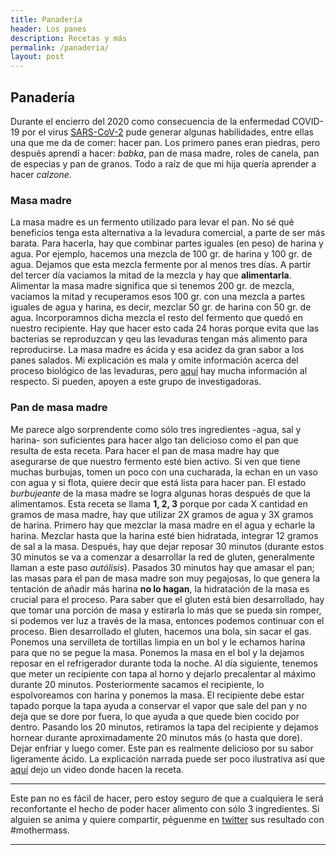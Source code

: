 ```yaml
---
title: Panadería
header: Los panes
description: Recetas y más
permalink: /panaderia/
layout: post
---
```


## Panadería

Durante el encierro del 2020 como consecuencia de la enfermedad COVID-19 por el virus [SARS-CoV-2](http://www.puis.unam.mx/CoVID-19porSARS-2ParapersonaldeSalud25feb.pdf) pude generar algunas habilidades, entre ellas una que me da de comer: hacer pan. Los primero panes eran piedras, pero después aprendí a hacer: *babka*, pan de masa madre, roles de canela, pan de especias y pan de granos. Todo a raíz de que mi hija quería aprender a hacer *calzone*.

### Masa madre

La masa madre es un fermento utilizado para levar el pan. No sé qué beneficios tenga esta alternativa a la levadura comercial, a parte de ser más barata. Para hacerla, hay que combinar partes iguales (en peso) de harina y agua. Por ejemplo, hacemos una mezcla de 100 gr. de harina y 100 gr. de agua. Dejamos que esta mezcla fermente por al menos tres días. A partir del tercer día vaciamos la mitad de la mezcla y hay que **alimentarla**. Alimentar la masa madre significa que si tenemos 200 gr. de mezcla, vaciamos la mitad y recuperamos esos 100 gr. con una mezcla a partes iguales de agua y harina, es decir, mezclar 50 gr. de harina con 50 gr. de agua. Incorporamnos dicha mezcla el resto del fermento que quedó en nuestro recipiente. Hay que hacer esto cada 24 horas porque evita que las bacterias se reproduzcan y qeu las levaduras tengan más alimento para reproducirse. La masa madre es ácida y esa acidez da gran sabor a los panes salados. Mi explicación es mala y omite información acerca del proceso biológico de las levaduras, pero [aquí](http://robdunnlab.com/projects/wildsourdough/) hay mucha información al respecto. Si pueden, apoyen a este grupo de investigadoras.

### Pan de masa madre

Me parece algo sorprendente como sólo tres ingredientes -agua, sal y harina- son suficientes para hacer algo tan delicioso como el pan que resulta de esta receta. Para hacer el pan de masa madre hay que asegurarse de que nuestro fermento esté bien activo. Si ven que tiene muchas burbujas, tomen un poco con una cucharada, la echan en un vaso con agua y si flota, quiere decir que está lista para hacer pan. El estado *burbujeante* de la masa madre se logra algunas horas después de que la alimentamos. Esta receta se llama **1, 2, 3** porque por cada X cantidad en gramos de masa madre, hay que utilizar 2X gramos de agua y 3X gramos de harina. Primero hay que mezclar la masa madre en el agua y echarle la harina. Mezclar hasta que la harina esté bien hidratada, integrar 12 gramos de sal a la masa. Después, hay que dejar reposar 30 minutos (durante estos 30 minutos se va a comenzar a desarrollar la red de gluten, generalmente llaman a este paso *autólisis*). Pasados 30 minutos hay que amasar el pan; las masas para el pan de masa madre son muy pegajosas, lo que genera la tentación de añadir más harina **no lo hagan**, la hidratación de la masa es crucial para el proceso. Para saber que el gluten está bien desarrollado, hay que tomar una porción de masa y estirarla lo más que se pueda sin romper, si podemos ver luz a través de la masa, entonces podemos continuar con el proceso. Bien desarrollado el gluten, hacemos una bola, sin sacar el gas. Ponemos una servilleta de tortillas limpia en un bol y le echamos harina para que no se pegue la masa. Ponemos la masa en el bol y la dejamos reposar en el refrigerador durante toda la noche. Al día siguiente, tenemos que meter un recipiente con tapa al horno y dejarlo precalentar al máximo durante 20 minutos. Posteriormente sacamos el recipiente, lo espolvoreamos con harina y ponemos la masa. El recipiente debe estar tapado porque la tapa ayuda a conservar el vapor que sale del pan y no deja que se dore por fuera, lo que ayuda a que quede bien cocido por dentro. Pasando los 20 minutos, retiramos la tapa del recipiente y dejamos hornear durante aproximadamente 20 minutos más (o hasta que dore). Dejar enfriar y luego comer. Este pan es realmente delicioso por su sabor ligeramente ácido. La explicación narrada puede ser poco ilustrativa así que [aquí](https://www.youtube.com/watch?v=KSFoiQvcCm8&feature=youtu.be) dejo un video donde hacen la receta.


---------------------------------------------

Este pan no es fácil de hacer, pero estoy seguro de que a cualquiera le será reconfortante el hecho de poder hacer alimento con sólo 3 ingredientes. Si alguien se anima y quiere compartir, péguenme en [twitter](https://twitter.com/OlivettiOscar) sus resultado con #mothermass.

---------------------------------------------
